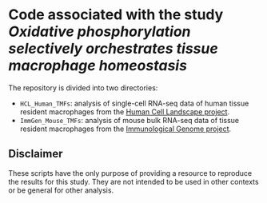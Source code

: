 # Code associated with the study _Oxidative phosphorylation selectively orchestrates tissue macrophage homeostasis_

The repository is divided into two directories: 

* `HCL_Human_TMFs`: analysis of single-cell RNA-seq data of human tissue resident macrophages from the [Human Cell Landscape project](https://www.nature.com/articles/s41586-020-2157-4).
* `ImmGen_Mouse_TMFs`: analysis of mouse bulk RNA-seq data of tissue resident macrophages from the [Immunological Genome project](https://www.immgen.org/).

## Disclaimer
    
These scripts have the only purpose of providing a resource to reproduce the results for this study. They are not intended to be used in other contexts or be general for other analysis.
